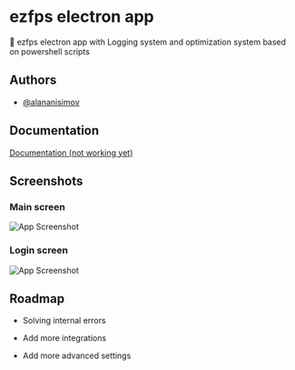 # ezfps electron app

📱 ezfps electron app with Logging system and optimization system based on powershell scripts


## Authors

- [@alananisimov](https://www.github.com/alananisimov)


## Documentation

[Documentation (not working yet)](https://linktodocumentation)


## Screenshots
### Main screen
![App Screenshot](https://raw.githubusercontent.com/alananisimov/ezfpsAppSite/master/f_screenshot.png)

### Login screen
![App Screenshot](https://raw.githubusercontent.com/alananisimov/ezfpsAppSite/master/s_screenshot.png)
## Roadmap

- Solving internal errors

- Add more integrations

- Add more advanced settings

